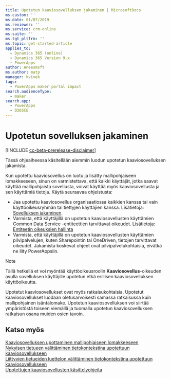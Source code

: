 ```yaml
---
title: Upotetun kaaviosovelluksen jakaminen | MicrosoftDocs
ms.custom: ''
ms.date: 01/07/2019
ms.reviewer: ''
ms.service: crm-online
ms.suite: ''
ms.tgt_pltfrm: ''
ms.topic: get-started-article
applies_to:
  - Dynamics 365 (online)
  - Dynamics 365 Version 9.x
  - PowerApps
author: Aneesmsft
ms.author: matp
manager: kvivek
tags:
  - PowerApps maker portal impact
search.audienceType:
  - maker
search.app:
  - PowerApps
  - D365CE
---
```


# <a name="share-an-embedded-canvas-app"></a>Upotetun sovelluksen jakaminen
[!INCLUDE [cc-beta-prerelease-disclaimer](../../includes/cc-beta-prerelease-disclaimer.md)]

Tässä ohjeaiheessa käsitellään aiemmin luodun upotetun kaaviosovelluksen jakamista.

Kun upotettu kaaviosovellus on luotu ja lisätty mallipohjaiseen lomakkeeseen, sinun on varmistettava, että kaikki käyttäjät, jotka saavat käyttää mallipohjaista sovellusta, voivat käyttää myös kaaviosovellusta ja sen käyttämiä tietoja. Käytä seuraavaa ohjeistusta:
-   Jaa upotettu kaaviosovellus organisaatiossa kaikkien kanssa tai vain käyttöoikeusryhmän tai tiettyjen käyttäjien kanssa. Lisätietoja: [Sovelluksen jakaminen](../canvas-apps/share-app.md#share-an-app).
-   Varmista, että käyttäjillä on upotetun kaaviosovellusten käyttämien Common Data Service -entiteettien tarvittavat oikeudet. Lisätietoja: [Entiteetin oikeuksien hallinta](../canvas-apps/share-app.md#manage-entity-permissions)
-   Varmista, että käyttäjillä on upotetun kaaviosovellusten käyttämien pilvipalvelujen, kuten Sharepointin tai OneDriven, tietojen tarvittavat oikeudet. Jakamista koskevat ohjeet ovat pilvipalvelukohtaisia, eivätkä ne liity PowerAppsiin.

> [!NOTE]
> Tällä hetkellä et voi myöntää käyttöoikeusroolin **Kaaviosovellus**-oikeuden avulla sovelluksen käyttäjille upotetun etkä erillisen kaaviosovelluksen käyttöoikeutta.

Upotetut kaaviosovellukset ovat myös ratkaisukohtaisia. Upotetut kaaviosovellukset luodaan oletusarvoisesti samassa ratkaisussa kuin mallipohjainen isäntälomake. Upotetun kaaviosovelluksen voi siirtää ympäristöstä toiseen viemällä ja tuomalla upotetun kaaviosovelluksen ratkaisun osana muiden osien tavoin.

## <a name="see-also"></a>Katso myös
[Kaaviosovelluksen upottaminen mallipohjaiseen lomakkeeseen](embed-canvas-app-in-form.md) <br />
[Nykyisen tietueen välittäminen tietokontekstina upotettuun kaaviosovellukseen](pass-current-embedded-canvas-app.md) <br />
[Liittyvien tietueiden luettelon välittäminen tietokontekstina upotettuun kaaviosovellukseen](pass-related-embedded-canvas-app.md) <br />
[Upotettujen kaaviosovellusten käsittelyohjeita](embedded-canvas-app-guidelines.md)
